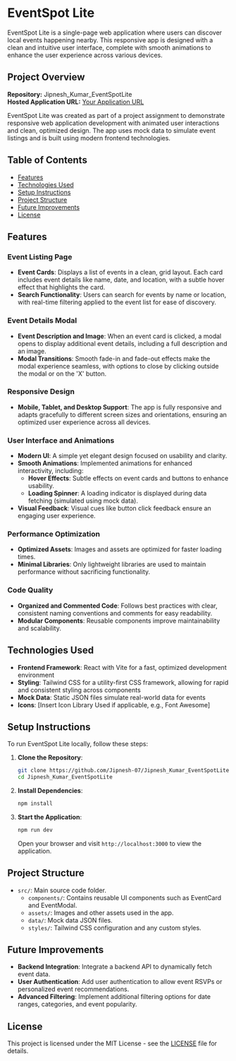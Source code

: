 # EventSpot Lite

EventSpot Lite is a single-page web application where users can discover local events happening nearby. This responsive app is designed with a clean and intuitive user interface, complete with smooth animations to enhance the user experience across various devices.

## Project Overview

**Repository:** Jipnesh_Kumar_EventSpotLite  
**Hosted Application URL:** [Your Application URL](YOUR_APPLICATION_URL)  

EventSpot Lite was created as part of a project assignment to demonstrate responsive web application development with animated user interactions and clean, optimized design. The app uses mock data to simulate event listings and is built using modern frontend technologies.

## Table of Contents

- [Features](#features)
- [Technologies Used](#technologies-used)
- [Setup Instructions](#setup-instructions)
- [Project Structure](#project-structure)
- [Future Improvements](#future-improvements)
- [License](#license)

## Features

### Event Listing Page

- **Event Cards**: Displays a list of events in a clean, grid layout. Each card includes event details like name, date, and location, with a subtle hover effect that highlights the card.
- **Search Functionality**: Users can search for events by name or location, with real-time filtering applied to the event list for ease of discovery.

### Event Details Modal

- **Event Description and Image**: When an event card is clicked, a modal opens to display additional event details, including a full description and an image.
- **Modal Transitions**: Smooth fade-in and fade-out effects make the modal experience seamless, with options to close by clicking outside the modal or on the 'X' button.

### Responsive Design

- **Mobile, Tablet, and Desktop Support**: The app is fully responsive and adapts gracefully to different screen sizes and orientations, ensuring an optimized user experience across all devices.

### User Interface and Animations

- **Modern UI**: A simple yet elegant design focused on usability and clarity.
- **Smooth Animations**: Implemented animations for enhanced interactivity, including:
  - **Hover Effects**: Subtle effects on event cards and buttons to enhance usability.
  - **Loading Spinner**: A loading indicator is displayed during data fetching (simulated using mock data).
- **Visual Feedback**: Visual cues like button click feedback ensure an engaging user experience.

### Performance Optimization

- **Optimized Assets**: Images and assets are optimized for faster loading times.
- **Minimal Libraries**: Only lightweight libraries are used to maintain performance without sacrificing functionality.

### Code Quality

- **Organized and Commented Code**: Follows best practices with clear, consistent naming conventions and comments for easy readability.
- **Modular Components**: Reusable components improve maintainability and scalability.

## Technologies Used

- **Frontend Framework**: React with Vite for a fast, optimized development environment
- **Styling**: Tailwind CSS for a utility-first CSS framework, allowing for rapid and consistent styling across components
- **Mock Data**: Static JSON files simulate real-world data for events
- **Icons**: [Insert Icon Library Used if applicable, e.g., Font Awesome]

## Setup Instructions

To run EventSpot Lite locally, follow these steps:

1. **Clone the Repository**:
   ```bash
   git clone https://github.com/Jipnesh-07/Jipnesh_Kumar_EventSpotLite.git
   cd Jipnesh_Kumar_EventSpotLite
   ```

2. **Install Dependencies**:
   ```bash
   npm install
   ```

3. **Start the Application**:
   ```bash
   npm run dev
   ```
   Open your browser and visit `http://localhost:3000` to view the application.


## Project Structure

- `src/`: Main source code folder.
  - `components/`: Contains reusable UI components such as EventCard and EventModal.
  - `assets/`: Images and other assets used in the app.
  - `data/`: Mock data JSON files.
  - `styles/`: Tailwind CSS configuration and any custom styles.

## Future Improvements

- **Backend Integration**: Integrate a backend API to dynamically fetch event data.
- **User Authentication**: Add user authentication to allow event RSVPs or personalized event recommendations.
- **Advanced Filtering**: Implement additional filtering options for date ranges, categories, and event popularity.

## License

This project is licensed under the MIT License - see the [LICENSE](LICENSE) file for details.
